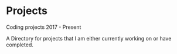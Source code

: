 # Projects
Coding projects 2017 - Present

A Directory for projects that I am either currently working on or have completed.
